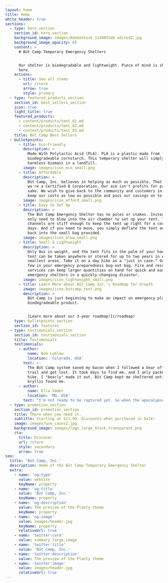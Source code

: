 ```yaml
---
layout: home
title: Home
white_header: true
sections:
  - type: hero_section
    section_id: hero_section
    background_image: images/AdobeStock_114985546_edited2.jpg
    background_image_opacity: 65
    content: >
      # Büt Camp Temporary Emergency Shelters


      Our shelter is biodegradable and lightweight. Piece of mind is sheltered
      here.
    actions:
      - title: See all items
        url: /store
        arrow: true
        style: primary
  - type: featured_products_section
    section_id: best_sellers_section
    icon: true
    light_title: true
    featured_products:
      - content/products/tent_01.md
      - content/products/tent_02.md
      - content/products/tent_03.md
    title: Büt Camp Best Sellers
  - bulletpoints:
      - title: Eco-Friendly
        description: >
          Made With Polylactic Acid (PLA). PLA is a plastic made from
          biodegradeable cornstarch. This temporary shelter will simply become
          harmless biomass in a landfill.
        image: images/icon_eco_small.png
      - title: Affordable
        description: >
          Büt Camp, Inc. believes in helping as much as possible. That's why
          we're a Certified B Corporation. Our aim isn't profits for profit
          sake. We wish to give back to the community and customers in need. We
          keep our costs as low as possible and pass our savings on to you.
        image: images/icon_afford_small.png
      - title: Easy to Set Up
        description: >
          The Büt Camp Emergency Shelter has no poles or stakes. Instead you
          only need to blow into the air chamber to set up your tent. The air
          channels are stiff enough to keep the tent up right for a couple of
          days. And if you need to move, you simply deflate the tent and roll it
          back into the small bag provided.
        image: images/icon_blow_small.png
      - title: Small & Lightweight
        description: >
          Only 8oz in weight, and the tent fits in the palm of your hand. Our
          tent can be taken anywhere or stored for up to two years in even the
          smallest areas. Take it on a day hike as a "just in case." Or store a
          few in your emergency preparedness bug-out bag. Fire and rescue
          services can keep larger quantities on hand for quick and easy
          emergency shelters in a quickly-changing disaster.
        image: images/icon_lightweight_small.png
      - title: Learn More about Büt Camp Inc.'s Roadmap for Growth
        image: images/icon_butcamp_tent.png
        description: >
          Büt Camp is just beginning to make an impact on emergency planning and
          biodegradeable product.


          [Learn more about our 3-year roadmap!](/roadmap)
    type: bulletpoints_section
    section_id: features
  - type: testimonials_section
    section_id: testimonials_section
    title: Testimonials
    testimonials:
      - author:
          name: Bob Loblaw
          location: 'Colorado, USA'
        text: >-
          The Büt Camp system saved my bacon when I followed a bear off the main
          trail and got lost. It took days to find me, and I only packed for day
          hike. I "bearly" made it out. Büt Camp kept me sheltered until Bear
          Gryllis found me.
      - author:
          name: Ella Vader
          location: 'MO, USA'
        text: "I'm not ready to be raptured yet. So when the apocalypse comes, I've got several Büt Camp emergency shelters. I love that they're environmentally friendly. Can't start a new world without helping out mother nature.\_ Armageddon too old not to have a shelter."
  - type: promotion_section
    section_id: promotion_section
    title: There when you need it.
    subtitle: Starting at $11.99. Discounts when purchased in bulk!
    image: images/use_cases2.jpg
    background_image: images/logo_large_black_transparent.png
    cta:
      title: Discover
      url: /store
      style: secondary
      arrow: true
seo:
  title: 'Büt Camp, Inc.'
  description: Home of the Büt Camp Temporary Emergency Shelter
  extra:
    - name: 'og:type'
      value: website
      keyName: property
    - name: 'og:title'
      value: 'Büt Camp, Inc.'
      keyName: property
    - name: 'og:description'
      value: The preview of the Planty theme
      keyName: property
    - name: 'og:image'
      value: images/header.jpg
      keyName: property
      relativeUrl: true
    - name: 'twitter:card'
      value: summary_large_image
    - name: 'twitter:title'
      value: 'Büt Camp, Inc.'
    - name: 'twitter:description'
      value: The preview of the Planty theme
    - name: 'twitter:image'
      value: images/header.jpg
      relativeUrl: true
---
```

